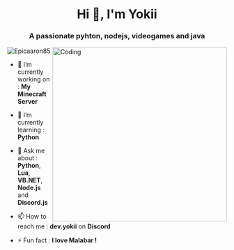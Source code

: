 <!-- [![MasterHead](https://1.bp.blogspot.com/-7A4WynwLsMw/XbBpCXG8fHI/AAAAAAAAMt4/uOa1bpLskYgrwGbllhSu2SDj_Mig8SXJQCLcBGAsYHQ/s1600/2000_600px.gif)](https://github.com/wiizzl) -->
<h1 align="center">Hi 👋, I'm Yokii</h1>
<h3 align="center">A passionate pyhton, nodejs, videogames and java</h3>
<img align="right" alt="Coding" width="400" src="https://media.giphy.com/media/iIqmM5tTjmpOB9mpbn/giphy.gif">

<p align="left"> <img src="https://komarev.com/ghpvc/?username=YokiiDev&label=Profile%20views&color=0e75b6&style=flat" alt="Epicaaron85" /> </p>

- 🔭 I’m currently working on : **My Minecraft Server**

- 🌱 I’m currently learning : **Python**

- 💬 Ask me about : **Python**, **Lua**, **VB.NET**, **Node.js** and **Discord.js**

- 📫 How to reach me : **dev.yokii** on **Discord**

- ⚡ Fun fact : **I love Malabar !**
